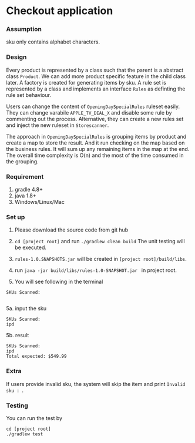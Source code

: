 # Checkout application

### Assumption 
sku only contains alphabet characters.


### Design
Every product is represented by a class such that the parent is a abstract class `Product`. We can add more product specific feature in the child class later. A factory is created for generating items by sku.
A rule set is represented by a class and implements an interface `Rules` as definting the rule set behaviour.

Users can change the content of `OpeningDaySpecialRules` ruleset easily. They can change varabile `APPLE_TV_DEAL_X` and disable some rule by commenting out the process.
Alternative, they can create a new rules set and inject the new ruleset in `Storescanner`.

The approach in `OpeningDaySpecialRules` is grouping items by product and create a map to store the result. And it run checking on the map based on the business rules. It will sum up any remaining items in the map at the end. The overall time complexity is O(n) and the most of the time consumed in the grouping. 


### Requirement 
1. gradle 4.8+
2. java 1.8+
3. Windows/Linux/Mac


### Set up
1. Please download the source code from git hub
2. `cd [project root]` and run `./gradlew clean build`
    The unit testing will be executed.
3. `rules-1.0.SNAPSHOTS.jar` will be created in `[project root]/build/libs`.
4. run `java -jar build/libs/rules-1.0-SNAPSHOT.jar ` in project root.

5. You will see following in the terminal
```
SKUs Scanned:


```
5a. input the sku
```
SKUs Scanned:
ipd

```
5b. result
```
SKUs Scanned: 
ipd 
Total expected: $549.99

```

### Extra
If users provide invalid sku, the system will skip the item and print `Invalid sku : `.


### Testing
You can run the test by
```
cd [project root]
./gradlew test
```
